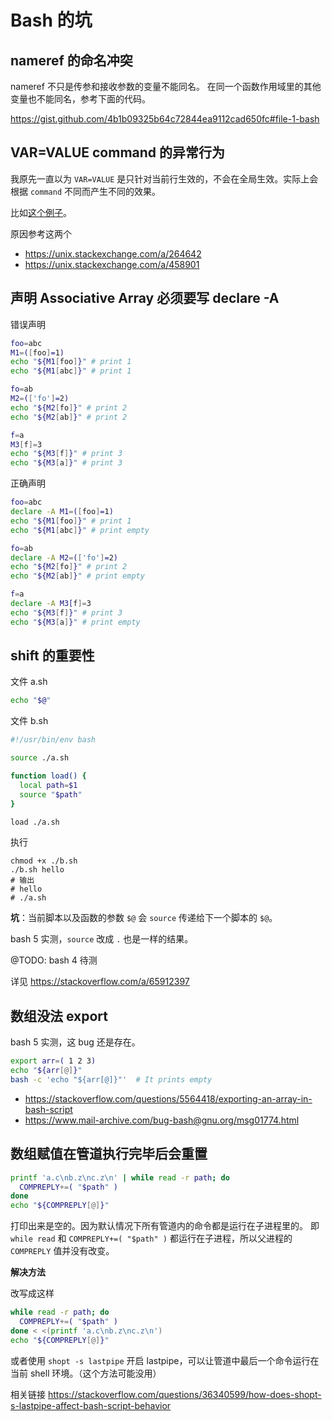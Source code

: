 # Bash 的坑

## nameref 的命名冲突

nameref 不只是传参和接收参数的变量不能同名。
在同一个函数作用域里的其他变量也不能同名，参考下面的代码。

https://gist.github.com/4b1b09325b64c72844ea9112cad650fc#file-1-bash

## VAR=VALUE command 的异常行为

我原先一直以为 `VAR=VALUE` 是只针对当前行生效的，不会在全局生效。实际上会根据 `command` 不同而产生不同的效果。

比如[这个例子]( https://gist.github.com/adoyle-h/ff0a94256489de643c6dade391c969ba)。

原因参考这两个

- https://unix.stackexchange.com/a/264642
- https://unix.stackexchange.com/a/458901

## 声明 Associative Array 必须要写 declare -A

错误声明

```sh
foo=abc
M1=([foo]=1)
echo "${M1[foo]}" # print 1
echo "${M1[abc]}" # print 1

fo=ab
M2=(['fo']=2)
echo "${M2[fo]}" # print 2
echo "${M2[ab]}" # print 2

f=a
M3[f]=3
echo "${M3[f]}" # print 3
echo "${M3[a]}" # print 3
```

正确声明

```sh
foo=abc
declare -A M1=([foo]=1)
echo "${M1[foo]}" # print 1
echo "${M1[abc]}" # print empty

fo=ab
declare -A M2=(['fo']=2)
echo "${M2[fo]}" # print 2
echo "${M2[ab]}" # print empty

f=a
declare -A M3[f]=3
echo "${M3[f]}" # print 3
echo "${M3[a]}" # print empty
```

## shift 的重要性

文件 a.sh

```sh
echo "$@"
```

文件 b.sh

```sh
#!/usr/bin/env bash

source ./a.sh

function load() {
  local path=$1
  source "$path"
}

load ./a.sh
```

执行

```
chmod +x ./b.sh
./b.sh hello
# 输出
# hello
# ./a.sh
```

**坑**：当前脚本以及函数的参数 `$@` 会 `source` 传递给下一个脚本的 `$@`。

bash 5 实测，`source` 改成 `.` 也是一样的结果。

@TODO: bash 4 待测

详见 https://stackoverflow.com/a/65912397

## 数组没法 export

bash 5 实测，这 bug 还是存在。

```sh
export arr=( 1 2 3)
echo "${arr[@]}"
bash -c 'echo "${arr[@]}"'  # It prints empty
```

- https://stackoverflow.com/questions/5564418/exporting-an-array-in-bash-script
- https://www.mail-archive.com/bug-bash@gnu.org/msg01774.html


## 数组赋值在管道执行完毕后会重置

```sh
printf 'a.c\nb.z\nc.z\n' | while read -r path; do
  COMPREPLY+=( "$path" )
done
echo "${COMPREPLY[@]}"
```

打印出来是空的。因为默认情况下所有管道内的命令都是运行在子进程里的。
即 `while read` 和 `COMPREPLY+=( "$path" )` 都运行在子进程，所以父进程的 `COMPREPLY` 值并没有改变。

**解决方法**

改写成这样

```sh
while read -r path; do
  COMPREPLY+=( "$path" )
done < <(printf 'a.c\nb.z\nc.z\n')
echo "${COMPREPLY[@]}"
```


或者使用 `shopt -s lastpipe` 开启 lastpipe，可以让管道中最后一个命令运行在当前 shell 环境。（这个方法可能没用）

相关链接 https://stackoverflow.com/questions/36340599/how-does-shopt-s-lastpipe-affect-bash-script-behavior
